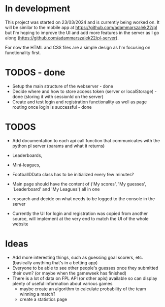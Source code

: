 # In development

This project was started on 23/03/2024 and is currently being worked on. It will be similar to the mobile app at https://github.com/adammarszalek22/pl but I'm hoping to improve the UI and add more features in the server as I go along (https://github.com/adammarszalek22/pl-server).

For now the HTML and CSS files are a simple design as I'm focusing on functionality first.

# TODOS - done

- Setup the main structure of the webserver - done
- Decide where and how to store access token (server or localStorage) - done (storing it with sessionId on the server)
- Create and test login and registration functionality as well as page routing once login is successful - done

# TODOS

- Add documentation to each api call function that communicates with the python pl server (params and what it returns)

- Leaderboards,
- Mini-leagues,
- FootballDData class has to be initialized every few minutes?
- Main page should have the content of ('My scores', 'My guesses', 'Leaderboard' and 'My Leagues') all in one
- research and decide on what needs to be logged to the console in the server

- Currently the UI for login and registration was copied from another source, will implement at the very end to match the UI of the whole website

# Ideas

- Add more interesting things, such as guessing goal scorers, etc. (basically anything that's in a betting app)
- Everyone to be able to see other people's guesses once they submitted their own? (or maybe when the gameweek has finished)
- There is a lot of data on FPL API (or other apis) available so can display plenty of useful information about various games
    - maybe create an algorithm to calculate probability of the team winning a match?
    - create a statistics page